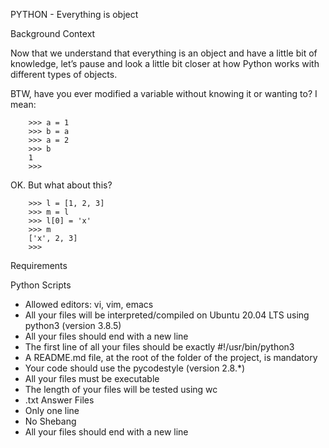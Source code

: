 
PYTHON - Everything is object

Background Context

Now that we understand that everything is an object and have a little bit of knowledge, let’s pause and look a little bit closer at how Python works with different types of objects.

BTW, have you ever modified a variable without knowing it or wanting to? I mean:


		>>> a = 1
		>>> b = a
		>>> a = 2
		>>> b
		1
		>>>

OK. But what about this?


		>>> l = [1, 2, 3]
		>>> m = l
		>>> l[0] = 'x'
		>>> m
		['x', 2, 3]
		>>>

Requirements


Python Scripts


- Allowed editors: vi, vim, emacs
- All your files will be interpreted/compiled on Ubuntu 20.04 LTS using python3 (version 3.8.5)
- All your files should end with a new line
- The first line of all your files should be exactly #!/usr/bin/python3
- A README.md file, at the root of the folder of the project, is mandatory
- Your code should use the pycodestyle (version 2.8.*)
- All your files must be executable
- The length of your files will be tested using wc
- .txt Answer Files
- Only one line
- No Shebang
- All your files should end with a new line
